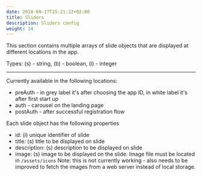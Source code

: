 ```yaml
---
date: 2018-09-17T15:21:22+02:00
title: Sliders
description: Sliders config
weight: 14
---
```


This section contains multiple arrays of slide objects that are displayed at different locations in the app. 

Types: (s) - string, (b) - boolean, (i) - integer

---

Currently available in the following locations:

- preAuth - in grey label it's after choosing the app ID, in white label it's after first start up
- auth - carousel on the landing page
- postAuth - after successful registration flow

Each slide object has the following properties

- id: (i) unique identifier of slide
- title: (s) title to be displayed on slide
- description: (s) description to be displayed on slide
- image: (s) image to be displayed on the slide. Image file must be located in `/assets/icons` Note: this is not currently working - also needs to be improved to fetch the images from a web server instead of local storage.
